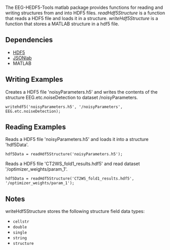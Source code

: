 The EEG-HEDF5-Tools matlab package provides functions for reading and writing structures from and into HDF5 files. *readHdf5Structure* is a function that reads a HDF5 file and loads it in a structure. *writeHdf5Structure* is a function that stores a MATLAB structure in a hdf5 file. 

## Dependencies
* [HDF5](http://www.hdfgroup.org/HDF5/)
* [JSONlab](https://www.mathworks.com/matlabcentral/fileexchange/33381-jsonlab--a-toolbox-to-encode-decode-json-files)
* MATLAB 

## Writing Examples

Creates a HDF5 file 'noisyParameters.h5' and writes the contents of the structure EEG.etc.noiseDetection to dataset /noisyParameters.

`writehdf5('noisyParameters.h5', '/noisyParameters', EEG.etc.noiseDetection);`

## Reading Examples

Reads a HDF5 file 'noisyParameters.h5' and loads it into a structure 'hdf5Data'.

`hdf5Data = readHdf5Structure('noisyParameters.h5');`

Reads a HDF5 file 'CT2WS_fold1_results.hdf5' and read dataset '/optimizer_weights/param_1'.

`hdf5Data = readHdf5Structure('CT2WS_fold1_results.hdf5', '/optimizer_weights/param_1');`

## Notes
writeHdf5Structure stores the following structure field data types:
* `cellstr`
* `double`
* `single`
* `string`
* `structure` 
